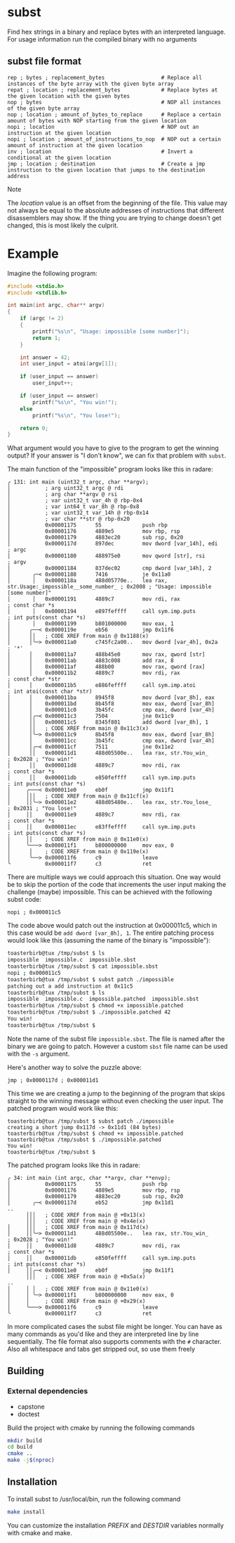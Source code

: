 # subst

Find hex strings in a binary and replace bytes with an interpreted language. For usage information run the compiled binary with no arguments

## subst file format
```
rep ; bytes ; replacement_bytes                  # Replace all instances of the byte array with the given byte array
repat ; location ; replacement_bytes             # Replace bytes at the given location with the given bytes
nop ; bytes                                      # NOP all instances of the given byte array
nop ; location ; amount_of_bytes_to_replace      # Replace a certain amount of bytes with NOP starting from the given location
nopi ; location                                  # NOP out an instruction at the given location
nopi ; location ; amount_of_instructions_to_nop  # NOP out a certain amount of instruction at the given location
inv ; location                                   # Invert a conditional at the given location
jmp ; location ; destination                     # Create a jmp instruction to the given location that jumps to the destination address
```

> [!Note]
> The *location* value is an offset from the beginning of the file. This value may not always be equal to the absolute addresses of instructions that different disassemblers may show. If the thing you are trying to change doesn't get changed, this is most likely the culprit.

# Example
Imagine the following program:
```c
#include <stdio.h>
#include <stdlib.h>

int main(int argc, char** argv)
{
	if (argc != 2)
	{
		printf("%s\n", "Usage: impossible [some number]");
		return 1;
	}

	int answer = 42;
	int user_input = atoi(argv[1]);

	if (user_input == answer)
		user_input++;

	if (user_input == answer)
		printf("%s\n", "You win!");
	else
		printf("%s\n", "You lose!");

	return 0;
}
```
What argument would you have to give to the program to get the winning output? If your answer is "I don't know", we can fix that problem with `subst`.

The main function of the "impossible" program looks like this in radare:
```
╭ 131: int main (uint32_t argc, char **argv);
│           ; arg uint32_t argc @ rdi
│           ; arg char **argv @ rsi
│           ; var uint32_t var_4h @ rbp-0x4
│           ; var int64_t var_8h @ rbp-0x8
│           ; var uint32_t var_14h @ rbp-0x14
│           ; var char **str @ rbp-0x20
│           0x00001175      55             push rbp
│           0x00001176      4889e5         mov rbp, rsp
│           0x00001179      4883ec20       sub rsp, 0x20
│           0x0000117d      897dec         mov dword [var_14h], edi    ; argc
│           0x00001180      488975e0       mov qword [str], rsi        ; argv
│           0x00001184      837dec02       cmp dword [var_14h], 2
│       ╭─< 0x00001188      7416           je 0x11a0
│       │   0x0000118a      488d05770e..   lea rax, str.Usage:_impossible__some_number_ ; 0x2008 ; "Usage: impossible [some number]"
│       │   0x00001191      4889c7         mov rdi, rax                ; const char *s
│       │   0x00001194      e897feffff     call sym.imp.puts           ; int puts(const char *s)
│       │   0x00001199      b801000000     mov eax, 1
│      ╭──< 0x0000119e      eb56           jmp 0x11f6
│      ││   ; CODE XREF from main @ 0x1188(x)
│      │╰─> 0x000011a0      c745fc2a00..   mov dword [var_4h], 0x2a    ; '*'
│      │    0x000011a7      488b45e0       mov rax, qword [str]
│      │    0x000011ab      4883c008       add rax, 8
│      │    0x000011af      488b00         mov rax, qword [rax]
│      │    0x000011b2      4889c7         mov rdi, rax                ; const char *str
│      │    0x000011b5      e886feffff     call sym.imp.atoi           ; int atoi(const char *str)
│      │    0x000011ba      8945f8         mov dword [var_8h], eax
│      │    0x000011bd      8b45f8         mov eax, dword [var_8h]
│      │    0x000011c0      3b45fc         cmp eax, dword [var_4h]
│      │╭─< 0x000011c3      7504           jne 0x11c9
│      ││   0x000011c5      8345f801       add dword [var_8h], 1
│      ││   ; CODE XREF from main @ 0x11c3(x)
│      │╰─> 0x000011c9      8b45f8         mov eax, dword [var_8h]
│      │    0x000011cc      3b45fc         cmp eax, dword [var_4h]
│      │╭─< 0x000011cf      7511           jne 0x11e2
│      ││   0x000011d1      488d05500e..   lea rax, str.You_win_       ; 0x2028 ; "You win!"
│      ││   0x000011d8      4889c7         mov rdi, rax                ; const char *s
│      ││   0x000011db      e850feffff     call sym.imp.puts           ; int puts(const char *s)
│     ╭───< 0x000011e0      eb0f           jmp 0x11f1
│     │││   ; CODE XREF from main @ 0x11cf(x)
│     ││╰─> 0x000011e2      488d05480e..   lea rax, str.You_lose_      ; 0x2031 ; "You lose!"
│     ││    0x000011e9      4889c7         mov rdi, rax                ; const char *s
│     ││    0x000011ec      e83ffeffff     call sym.imp.puts           ; int puts(const char *s)
│     ││    ; CODE XREF from main @ 0x11e0(x)
│     ╰───> 0x000011f1      b800000000     mov eax, 0
│      │    ; CODE XREF from main @ 0x119e(x)
│      ╰──> 0x000011f6      c9             leave
╰           0x000011f7      c3             ret
```
There are multiple ways we could approach this situation. One way would be to skip the portion of the code that increments the user input making the challenge (maybe) impossible. This can be achieved with the following subst code:
```
nopi ; 0x000011c5
```
The code above would patch out the instruction at 0x000011c5, which in this case would be `add dword [var_8h], 1`. The entire patching process would look like this (assuming the name of the binary is "impossible"):
```sh
toasterbirb@tux /tmp/subst $ ls
impossible  impossible.c  impossible.sbst
toasterbirb@tux /tmp/subst $ cat impossible.sbst
nopi ; 0x000011c5
toasterbirb@tux /tmp/subst $ subst patch ./impossible
patching out a add instruction at 0x11c5
toasterbirb@tux /tmp/subst $ ls
impossible  impossible.c  impossible.patched  impossible.sbst
toasterbirb@tux /tmp/subst $ chmod +x impossible.patched
toasterbirb@tux /tmp/subst $ ./impossible.patched 42
You win!
toasterbirb@tux /tmp/subst $
```
Note the name of the subst file `impossible.sbst`. The file is named after the binary we are going to patch. However a custom `sbst` file name can be used with the `-s` argument.

Here's another way to solve the puzzle above:
```
jmp ; 0x0000117d ; 0x000011d1
```
This time we are creating a jump to the beginning of the program that skips straight to the winning message without even checking the user input. The patched program would work like this:
```
toasterbirb@tux /tmp/subst $ subst patch ./impossible
creating a short jump 0x117d -> 0x11d1 (84 bytes)
toasterbirb@tux /tmp/subst $ chmod +x impossible.patched
toasterbirb@tux /tmp/subst $ ./impossible.patched
You win!
toasterbirb@tux /tmp/subst $
```
The patched program looks like this in radare:
```
╭ 34: int main (int argc, char **argv, char **envp);
│           0x00001175      55             push rbp
│           0x00001176      4889e5         mov rbp, rsp
│           0x00001179      4883ec20       sub rsp, 0x20
│       ╭─< 0x0000117d      eb52           jmp 0x11d1
..
      │││   ; CODE XREF from main @ +0x13(x)
      │││   ; CODE XREF from main @ +0x4e(x)
│     │││   ; CODE XREF from main @ 0x117d(x)
│     ││╰─> 0x000011d1      488d05500e..   lea rax, str.You_win_       ; 0x2028 ; "You win!"
│     ││    0x000011d8      4889c7         mov rdi, rax                ; const char *s
│     ││    0x000011db      e850feffff     call sym.imp.puts           ; int puts(const char *s)
│     ││╭─< 0x000011e0      eb0f           jmp 0x11f1
      │││   ; CODE XREF from main @ +0x5a(x)
..
│     │ │   ; CODE XREF from main @ 0x11e0(x)
│     │ ╰─> 0x000011f1      b800000000     mov eax, 0
│     │     ; CODE XREF from main @ +0x29(x)
│     ╰───> 0x000011f6      c9             leave
╰           0x000011f7      c3             ret
```

In more complicated cases the subst file might be longer. You can have as many commands as you'd like and they are interpreted line by line sequentially. The file format also supports comments with the `#` character. Also all whitespace and tabs get stripped out, so use them freely

## Building

### External dependencies
- capstone
- doctest

Build the project with cmake by running the following commands
```sh
mkdir build
cd build
cmake ..
make -j$(nproc)
```

## Installation
To install subst to /usr/local/bin, run the following command
```sh
make install
```
You can customize the installation *PREFIX* and *DESTDIR* variables normally with cmake and make.
